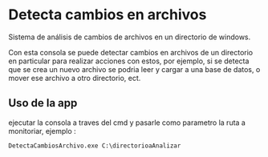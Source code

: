 # Detecta cambios en archivos


Sistema de análisis de cambios de archivos en un directorio de windows.

Con esta consola se puede detectar cambios en archivos de un directorio en particular para realizar acciones con estos, por ejemplo, si se detecta que se crea un nuevo archivo se podria leer y cargar a una base de datos, o mover ese archivo a otro directorio, ect.


## Uso de la app

ejecutar la consola a traves del cmd y pasarle como parametro la ruta a monitoriar, ejemplo :


```
DetectaCambiosArchivo.exe C:\directorioaAnalizar
```
